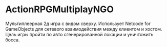 # ActionRPGMultiplayNGO
Мультиплеерная 2д игра с видом сверху. Использует Netcode for GameObjects для сетевого взаимодействия между клиентом и хостом. Цель игры пройти по авто сгенерированной локации и уничтожить босса.   
